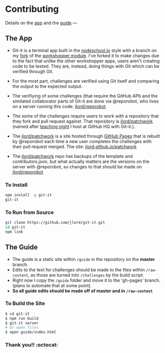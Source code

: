 # Contributing

Details on the [app](https://github.com/jlord/git-it/blob/master/CONTRIBUTING.md#the-app) and the [guide](https://github.com/jlord/git-it/blob/master/CONTRIBUTING.md#the-guide) —

## The App

- Git-it is a terminal app built in the [nodeschool.io](http://www.nodeschool.io) style with a branch on my [fork](https://github.com/jlord/workshopper/tree/verify) of the [workshopper module](https://github.com/rvagg/workshopper). I've forked it to make changes due to the fact that unlike the other workshopper apps, users aren't creating code to be tested. They are, instead, doing things with Git which can be verified through Git.

- For the most part, challenges are verified using Git itself and comparing the output to the expected output.

- The verifiying of some challenges (that require the GitHub API) and the similated collaborator parts of Git-it are done via @reporobot, who lives on a server running this code: [jlord/reporobot](http://github.com/jlord/reporobot).

- The some of the challenges require users to work with a repository that they fork and pull request against. That repository is [jlord/patchwork](http://github.com/jlord/patchwork) (named after [teaching night](https://github.com/blog/1747-introducing-patchwork) I host at GitHub HQ with Git-it.).

- The [jlord/patchwork](http://github.com/jlord/patchwork) is a site hosted through [GitHub Pages](pages.github.com) that is rebuilt by @reporobot each time a new user completes the challenges with their pull request merged. The site: [jlord.github.io/patchwork](http://jlord.github.io/patchwork)

- The [jlord/patchwork](http://jlord.github.io/patchwork) repo has backups of the template and contributors.json, but what actually matters are the versions on the server with @reporobot, so changes to that should be made on [jlord/reporobot](https://github.com/jlord/reporobot)

### To Install

```bash
npm install -g git-it
git-it
```

### To Run from Source

```bash
git clone https://github.com/jlord/git-it.git
cd git-it
npm link
```

## The Guide

- The guide is a static site within `/guide` in the repository on the **master** branch.
- Edits to the text for challenges should be made to the files within `/raw-content`, as those are turned into `/challenges` by the build script.
- Right now I copy the `/guide` folder and move it to the 'gh-pages' branch. (plans to automate that at some point).
- **So all guide edits should be made off of master and in `/raw-content`**

### To Build the Site

```bash
$ cd git-it
$ npm run build
$ git-it server
# or open files
$ open guide/index.html
```

### Thank you!! :octocat:

